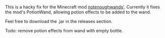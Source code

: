 This is a hacky fix for the Minecraft mod [notenoughwands'](https://github.com/romelo333/notenoughwands1.8.8). Currently it fixes the mod's PotionWand, allowing potion effects to be added to the wand. 

Feel free to download the .jar in the releases section.

Todo: remove potion effects from wand with empty bottle.
